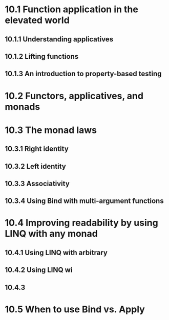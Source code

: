 # 10.1 Function application in the elevated world
## 10.1.1 Understanding applicatives
## 10.1.2 Lifting functions
## 10.1.3 An introduction to property-based testing
# 10.2 Functors, applicatives, and monads
# 10.3 The monad laws
## 10.3.1 Right identity
## 10.3.2 Left identity
## 10.3.3 Associativity
## 10.3.4 Using Bind with multi-argument functions
# 10.4 Improving readability by using LINQ with any monad
## 10.4.1 Using LINQ with arbitrary
## 10.4.2 Using LINQ wi
## 10.4.3 
# 10.5 When to use Bind vs. Apply